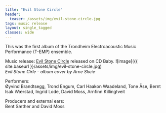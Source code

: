 ```yaml
---
title: "Evil Stone Circle"
header: 
  teaser: /assets/img/evil-stone-circle.jpg
tags: music release
layout: single_tagged
classes: wide
---
```


This was the first album of the Trondheim Electroacoustic Music Performance (T-EMP) ensemble.

Music release: [Evil Stone Circle](https://open.spotify.com/album/1lHGJy8D3xHjGsVK0c5zy0) released on CD Baby.
![image]({{ site.baseurl }}/assets/img/evil-stone-circle.jpg)  
*Evil Stone Cirle - album cover by Arne Skeie* 

  
Performers:  
&Oslash;yvind Brandtsegg, Trond Engum, Carl Haakon Waadeland, Tone &Aring;se, Bernt Isak W&aelig;rstad, Ingrid Lode, David Moss, Arnfinn Killingtveit

Producers and external ears:  
Bent S&aelig;ther and David Moss

